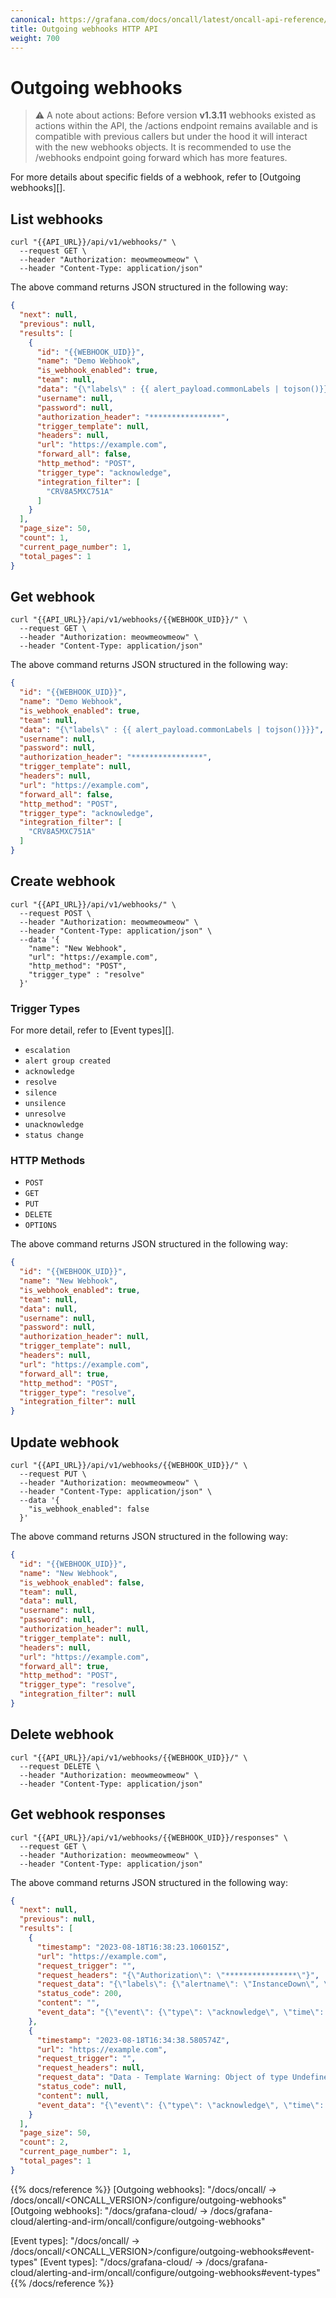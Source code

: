 ```yaml
---
canonical: https://grafana.com/docs/oncall/latest/oncall-api-reference/outgoing_webhooks/
title: Outgoing webhooks HTTP API
weight: 700
---
```


# Outgoing webhooks

> ⚠️ A note about actions: Before version **v1.3.11** webhooks existed as actions within the API, the /actions
> endpoint remains available and is compatible with previous callers but under the hood it will interact with the
> new webhooks objects.  It is recommended to use the /webhooks endpoint going forward which has more features.

For more details about specific fields of a webhook, refer to [Outgoing webhooks][].

## List webhooks

```shell
curl "{{API_URL}}/api/v1/webhooks/" \
  --request GET \
  --header "Authorization: meowmeowmeow" \
  --header "Content-Type: application/json"
```

The above command returns JSON structured in the following way:

```json
{
  "next": null,
  "previous": null,
  "results": [
    {
      "id": "{{WEBHOOK_UID}}",
      "name": "Demo Webhook",
      "is_webhook_enabled": true,
      "team": null,
      "data": "{\"labels\" : {{ alert_payload.commonLabels | tojson()}}}",
      "username": null,
      "password": null,
      "authorization_header": "****************",
      "trigger_template": null,
      "headers": null,
      "url": "https://example.com",
      "forward_all": false,
      "http_method": "POST",
      "trigger_type": "acknowledge",
      "integration_filter": [
        "CRV8A5MXC751A"
      ]
    }
  ],
  "page_size": 50,
  "count": 1,
  "current_page_number": 1,
  "total_pages": 1
}
```

## Get webhook

```shell
curl "{{API_URL}}/api/v1/webhooks/{{WEBHOOK_UID}}/" \
  --request GET \
  --header "Authorization: meowmeowmeow" \
  --header "Content-Type: application/json"
```

The above command returns JSON structured in the following way:

```json
{
  "id": "{{WEBHOOK_UID}}",
  "name": "Demo Webhook",
  "is_webhook_enabled": true,
  "team": null,
  "data": "{\"labels\" : {{ alert_payload.commonLabels | tojson()}}}",
  "username": null,
  "password": null,
  "authorization_header": "****************",
  "trigger_template": null,
  "headers": null,
  "url": "https://example.com",
  "forward_all": false,
  "http_method": "POST",
  "trigger_type": "acknowledge",
  "integration_filter": [
    "CRV8A5MXC751A"
  ]
}
```

## Create webhook

```shell
curl "{{API_URL}}/api/v1/webhooks/" \
  --request POST \
  --header "Authorization: meowmeowmeow" \
  --header "Content-Type: application/json" \
  --data '{
    "name": "New Webhook",
    "url": "https://example.com",
    "http_method": "POST",
    "trigger_type" : "resolve"
  }'
```

### Trigger Types

For more detail, refer to [Event types][].

- `escalation`
- `alert group created`
- `acknowledge`
- `resolve`
- `silence`
- `unsilence`
- `unresolve`
- `unacknowledge`
- `status change`

### HTTP Methods

- `POST`
- `GET`
- `PUT`
- `DELETE`
- `OPTIONS`

The above command returns JSON structured in the following way:

```json
{
  "id": "{{WEBHOOK_UID}}",
  "name": "New Webhook",
  "is_webhook_enabled": true,
  "team": null,
  "data": null,
  "username": null,
  "password": null,
  "authorization_header": null,
  "trigger_template": null,
  "headers": null,
  "url": "https://example.com",
  "forward_all": true,
  "http_method": "POST",
  "trigger_type": "resolve",
  "integration_filter": null
}
```

## Update webhook

```shell
curl "{{API_URL}}/api/v1/webhooks/{{WEBHOOK_UID}}/" \
  --request PUT \
  --header "Authorization: meowmeowmeow" \
  --header "Content-Type: application/json" \
  --data '{
    "is_webhook_enabled": false
  }'
```

The above command returns JSON structured in the following way:

```json
{
  "id": "{{WEBHOOK_UID}}",
  "name": "New Webhook",
  "is_webhook_enabled": false,
  "team": null,
  "data": null,
  "username": null,
  "password": null,
  "authorization_header": null,
  "trigger_template": null,
  "headers": null,
  "url": "https://example.com",
  "forward_all": true,
  "http_method": "POST",
  "trigger_type": "resolve",
  "integration_filter": null
}
```

## Delete webhook

```shell
curl "{{API_URL}}/api/v1/webhooks/{{WEBHOOK_UID}}/" \
  --request DELETE \
  --header "Authorization: meowmeowmeow" \
  --header "Content-Type: application/json"
```

## Get webhook responses

```shell
curl "{{API_URL}}/api/v1/webhooks/{{WEBHOOK_UID}}/responses" \
  --request GET \
  --header "Authorization: meowmeowmeow" \
  --header "Content-Type: application/json"
```

The above command returns JSON structured in the following way:

```json
{
  "next": null,
  "previous": null,
  "results": [
    {
      "timestamp": "2023-08-18T16:38:23.106015Z",
      "url": "https://example.com",
      "request_trigger": "",
      "request_headers": "{\"Authorization\": \"****************\"}",
      "request_data": "{\"labels\": {\"alertname\": \"InstanceDown\", \"job\": \"node\", \"severity\": \"critical\"}}",
      "status_code": 200,
      "content": "",
      "event_data": "{\"event\": {\"type\": \"acknowledge\", \"time\": \"2023-08-18T16:38:21.442981+00:00\"}, \"user\": {\"id\": \"UK49JJNPZMFLJ\", \"username\": \"oncall\", \"email\": \"admin@localhost\"}, \"alert_group\": {\"id\": \"IZQERPWKWCGH1\", \"integration_id\": \"CRV8A5MXC751A\", \"route_id\": \"RWNCT6C77M3WM\", \"alerts_count\": 1, \"state\": \"acknowledged\", \"created_at\": \"2023-08-18T16:34:27.678406Z\", \"resolved_at\": null, \"acknowledged_at\": \"2023-08-18T16:38:21.442981Z\", \"title\": \"[firing:2] InstanceDown \", \"permalinks\": {\"slack\": null, \"telegram\": null, \"web\": \"http://localhost:3000/a/grafana-oncall-app/alert-groups/IZQERPWKWCGH1\"}}, \"alert_group_id\": \"IZQERPWKWCGH1\", \"alert_payload\": {\"alerts\": [{\"endsAt\": \"0001-01-01T00:00:00Z\", \"labels\": {\"job\": \"node\", \"group\": \"production\", \"instance\": \"localhost:8081\", \"severity\": \"critical\", \"alertname\": \"InstanceDown\"}, \"status\": \"firing\", \"startsAt\": \"2023-06-12T08:24:38.326Z\", \"annotations\": {\"title\": \"Instance localhost:8081 down\", \"description\": \"localhost:8081 of job node has been down for more than 1 minute.\"}, \"fingerprint\": \"f404ecabc8dd5cd7\", \"generatorURL\": \"\"}, {\"endsAt\": \"0001-01-01T00:00:00Z\", \"labels\": {\"job\": \"node\", \"group\": \"canary\", \"instance\": \"localhost:8082\", \"severity\": \"critical\", \"alertname\": \"InstanceDown\"}, \"status\": \"firing\", \"startsAt\": \"2023-06-12T08:24:38.326Z\", \"annotations\": {\"title\": \"Instance localhost:8082 down\", \"description\": \"localhost:8082 of job node has been down for more than 1 minute.\"}, \"fingerprint\": \"f8f08d4e32c61a9d\", \"generatorURL\": \"\"}], \"status\": \"firing\", \"version\": \"4\", \"groupKey\": \"{}:{alertname=\\\"InstanceDown\\\"}\", \"receiver\": \"combo\", \"numFiring\": 2, \"externalURL\": \"\", \"groupLabels\": {\"alertname\": \"InstanceDown\"}, \"numResolved\": 0, \"commonLabels\": {\"job\": \"node\", \"severity\": \"critical\", \"alertname\": \"InstanceDown\"}, \"truncatedAlerts\": 0, \"commonAnnotations\": {}}, \"integration\": {\"id\": \"CRV8A5MXC751A\", \"type\": \"alertmanager\", \"name\": \"One - Alertmanager\", \"team\": null}, \"notified_users\": [], \"users_to_be_notified\": []}"
    },
    {
      "timestamp": "2023-08-18T16:34:38.580574Z",
      "url": "https://example.com",
      "request_trigger": "",
      "request_headers": null,
      "request_data": "Data - Template Warning: Object of type Undefined is not JSON serializable",
      "status_code": null,
      "content": null,
      "event_data": "{\"event\": {\"type\": \"acknowledge\", \"time\": \"2023-08-18T16:34:37.940655+00:00\"}, \"user\": {\"id\": \"UK49JJNPZMFLJ\", \"username\": \"oncall\", \"email\": \"admin@localhost\"}, \"alert_group\": {\"id\": \"IZQERPWKWCGH1\", \"integration_id\": \"CRV8A5MXC751A\", \"route_id\": \"RWNCT6C77M3WM\", \"alerts_count\": 1, \"state\": \"acknowledged\", \"created_at\": \"2023-08-18T16:34:27.678406Z\", \"resolved_at\": null, \"acknowledged_at\": \"2023-08-18T16:34:37.940655Z\", \"title\": \"[firing:2] InstanceDown \", \"permalinks\": {\"slack\": null, \"telegram\": null, \"web\": \"http://localhost:3000/a/grafana-oncall-app/alert-groups/IZQERPWKWCGH1\"}}, \"alert_group_id\": \"IZQERPWKWCGH1\", \"alert_payload\": {\"alerts\": [{\"endsAt\": \"0001-01-01T00:00:00Z\", \"labels\": {\"job\": \"node\", \"group\": \"production\", \"instance\": \"localhost:8081\", \"severity\": \"critical\", \"alertname\": \"InstanceDown\"}, \"status\": \"firing\", \"startsAt\": \"2023-06-12T08:24:38.326Z\", \"annotations\": {\"title\": \"Instance localhost:8081 down\", \"description\": \"localhost:8081 of job node has been down for more than 1 minute.\"}, \"fingerprint\": \"f404ecabc8dd5cd7\", \"generatorURL\": \"\"}, {\"endsAt\": \"0001-01-01T00:00:00Z\", \"labels\": {\"job\": \"node\", \"group\": \"canary\", \"instance\": \"localhost:8082\", \"severity\": \"critical\", \"alertname\": \"InstanceDown\"}, \"status\": \"firing\", \"startsAt\": \"2023-06-12T08:24:38.326Z\", \"annotations\": {\"title\": \"Instance localhost:8082 down\", \"description\": \"localhost:8082 of job node has been down for more than 1 minute.\"}, \"fingerprint\": \"f8f08d4e32c61a9d\", \"generatorURL\": \"\"}], \"status\": \"firing\", \"version\": \"4\", \"groupKey\": \"{}:{alertname=\\\"InstanceDown\\\"}\", \"receiver\": \"combo\", \"numFiring\": 2, \"externalURL\": \"\", \"groupLabels\": {\"alertname\": \"InstanceDown\"}, \"numResolved\": 0, \"commonLabels\": {\"job\": \"node\", \"severity\": \"critical\", \"alertname\": \"InstanceDown\"}, \"truncatedAlerts\": 0, \"commonAnnotations\": {}}, \"integration\": {\"id\": \"CRV8A5MXC751A\", \"type\": \"alertmanager\", \"name\": \"One - Alertmanager\", \"team\": null}, \"notified_users\": [], \"users_to_be_notified\": []}"
    }
  ],
  "page_size": 50,
  "count": 2,
  "current_page_number": 1,
  "total_pages": 1
}
```

{{% docs/reference %}}
[Outgoing webhooks]: "/docs/oncall/ -> /docs/oncall/<ONCALL_VERSION>/configure/outgoing-webhooks"
[Outgoing webhooks]: "/docs/grafana-cloud/ -> /docs/grafana-cloud/alerting-and-irm/oncall/configure/outgoing-webhooks"

[Event types]: "/docs/oncall/ -> /docs/oncall/<ONCALL_VERSION>/configure/outgoing-webhooks#event-types"
[Event types]: "/docs/grafana-cloud/ -> /docs/grafana-cloud/alerting-and-irm/oncall/configure/outgoing-webhooks#event-types"
{{% /docs/reference %}}
